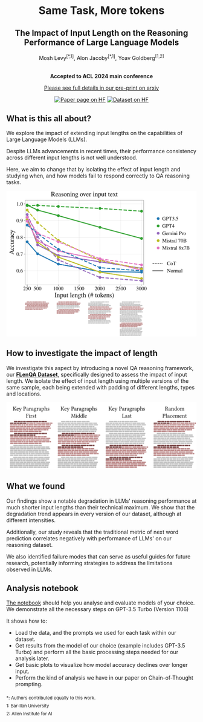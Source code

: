# <div align="center">Same Task, More tokens</div>
##  <div align="center">The Impact of Input Length on the Reasoning Performance of Large Language Models</div>
<div align="center">Mosh Levy<sup id="a1">[*,1]</sup>, Alon Jacoby<sup id="a1">[*,1]</sup>, Yoav Goldberg<sup id="a1">[1,2]</sup>
<br><br>

**Accepted to ACL 2024 main conference**

[Please see full details in our pre-print on arxiv](https://arxiv.org/abs/2402.14848)
</div> 
<div align="center">
<a href="https://huggingface.co/papers/2402.14848"><img src="https://huggingface.co/datasets/huggingface/badges/resolve/main/paper-page-xl.svg" alt="Paper page on HF"></a>
<a href="https://huggingface.co/datasets/alonj/FLenQA"><img src="https://huggingface.co/datasets/huggingface/badges/resolve/main/dataset-on-hf-xl.svg" alt="Dataset on HF"></a>
</div>

## What is this all about?
We explore the impact of extending input lengths on the capabilities of Large Language Models (LLMs). 

Despite LLMs advancements in recent times, their performance consistency across different input lengths is not well understood.

Here, we aim to change that by isolating the effect of input length and studying when, and how models fail to respond correctly to QA reasoning tasks.

<p align="center">
<img src="figures/readme_plot.png" width="650">
</p>

## How to investigate the impact of length
We investigate this aspect by introducing a novel QA reasoning framework, our [**FLenQA Dataset**](https://github.com/alonj/Same-Task-More-Tokens/), specifically designed to assess the impact of input length. We isolate the effect of input length using multiple versions of the same sample, each being extended with padding of different lengths, types and locations.

<p align="center">
<img src="figures/padding_h_i-1.png" width="650">
</p>

## What we found
Our findings show a notable degradation in LLMs' reasoning performance at much shorter input lengths than their technical maximum. We show that the degradation trend appears in every version of our dataset, although at different intensities.

Additionally, our study reveals that the traditional metric of next word prediction correlates negatively with performance of LLMs' on our reasoning dataset.

We also identified failure modes that can serve as useful guides for future research, potentially informing strategies to address the limitations observed in LLMs.

## Analysis notebook
[The notebook](https://github.com/alonj/Same-Task-More-Tokens/blob/main/FLenQA%20analysis.ipynb) should help you analyse and evaluate models of your choice. We demonstrate all the necessary steps on GPT-3.5 Turbo (Version 1106)

It shows how to:

- Load the data, and the prompts we used for each task within our dataset.
- Get results from the model of our choice (example includes GPT-3.5 Turbo) and perform all the basic processing steps needed for our analysis later.
- Get basic plots to visualize how model accuracy declines over longer input.
- Perform the kind of analysis we have in our paper on Chain-of-Thought prompting.


<sub id="f1">*</span>: Authors contributed equally to this work.  
<span id="f2">1</span>: Bar-Ilan University  
<span id="f2">2</span>: Allen Institute for AI  
